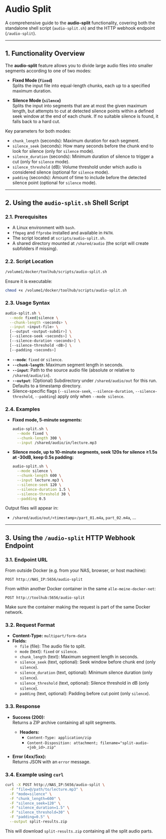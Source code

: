 

# Audio Split

A comprehensive guide to the **audio-split** functionality, covering both the standalone shell script (`audio-split.sh`) and the HTTP webhook endpoint (`/audio-split`).

---

## 1. Functionality Overview

The **audio-split** feature allows you to divide large audio files into smaller segments according to one of two modes:

- **Fixed Mode (`fixed`)**  
  Splits the input file into equal-length chunks, each up to a specified maximum duration.

- **Silence Mode (`silence`)**  
  Splits the input into segments that are at most the given maximum length, but attempts to cut at detected silence points within a defined seek window at the end of each chunk. If no suitable silence is found, it falls back to a hard cut.

Key parameters for both modes:

- `chunk_length` (seconds): Maximum duration for each segment.
- `silence_seek` (seconds): How many seconds before the chunk end to look for silence (only for `silence` mode).
- `silence_duration` (seconds): Minimum duration of silence to trigger a cut (only for `silence` mode).
- `silence_threshold` (dB): Volume threshold under which audio is considered silence (optional for `silence` mode).
- `padding` (seconds): Amount of time to include before the detected silence point (optional for `silence` mode).

---

## 2. Using the `audio-split.sh` Shell Script

### 2.1. Prerequisites

- A Linux environment with `bash`.
- `ffmpeg` and `ffprobe` installed and available in `PATH`.
- The script located at `scripts/audio-split.sh`.
- A shared directory mounted at `/shared/audio` (the script will create subfolders if missing).

### 2.2. Script Location

```bash
/volume1/docker/toolhub/scripts/audio-split.sh
```

Ensure it is executable:

```bash
chmod +x /volume1/docker/toolhub/scripts/audio-split.sh
```

### 2.3. Usage Syntax

```bash
audio-split.sh \
  --mode fixed|silence \
  --chunk-length <seconds> \
  --input <input-file> \
  [--output <output-subdir>] \
  [--silence-seek <seconds>] \
  [--silence-duration <seconds>] \
  [--silence-threshold <dB>] \
  [--padding <seconds>]
```

- **`--mode`**: `fixed` or `silence`.
- **`--chunk-length`**: Maximum segment length in seconds.
- **`--input`**: Path to the source audio file (absolute or relative to `/shared/audio/in`).
- **`--output`**: (Optional) Subdirectory under `/shared/audio/out` for this run. Defaults to a timestamp directory.
- Silence-specific flags (`--silence-seek`, `--silence-duration`, `--silence-threshold`, `--padding`) apply only when `--mode silence`.

### 2.4. Examples

- **Fixed mode, 5-minute segments:**

  ```bash
  audio-split.sh \
    --mode fixed \
    --chunk-length 300 \
    --input /shared/audio/in/lecture.mp3
  ```

- **Silence mode, up to 10-minute segments, seek 120s for silence ≥1.5s at -30dB, keep 0.5s padding:**

  ```bash
  audio-split.sh \
    --mode silence \
    --chunk-length 600 \
    --input lecture.mp3 \
    --silence-seek 120 \
    --silence-duration 1.5 \
    --silence-threshold 30 \
    --padding 0.5
  ```

Output files will appear in:

- `/shared/audio/out/<timestamp>/part_01.m4a`, `part_02.m4a`, …

---

## 3. Using the `/audio-split` HTTP Webhook Endpoint

### 3.1. Endpoint URL

From outside Docker (e.g. from your NAS, browser, or host machine):

```
POST http://NAS_IP:5656/audio-split
```

From within another Docker container in the same `alle-meine-docker-net`:

```
POST http://toolhub:5656/audio-split
```

Make sure the container making the request is part of the same Docker network.

### 3.2. Request Format

- **Content-Type:** `multipart/form-data`
- **Fields:**
  - `file` (file): The audio file to split.
  - `mode` (text): `fixed` or `silence`.
  - `chunk_length` (text): Maximum segment length in seconds.
  - `silence_seek` (text, optional): Seek window before chunk end (only `silence`).
  - `silence_duration` (text, optional): Minimum silence duration (only `silence`).
  - `silence_threshold` (text, optional): Silence threshold in dB (only `silence`).
  - `padding` (text, optional): Padding before cut point (only `silence`).

### 3.3. Response

- **Success (200):**  
  Returns a ZIP archive containing all split segments.  
  - **Headers:**
    - `Content-Type: application/zip`
    - `Content-Disposition: attachment; filename="split-audio-<job_id>.zip"`

- **Error (4xx/5xx):**  
  Returns JSON with an `error` message.

### 3.4. Example using `curl`

```bash
curl -X POST http://NAS_IP:5656/audio-split \
  -F "file=@/path/to/lecture.mp3" \
  -F "mode=silence" \
  -F "chunk_length=600" \
  -F "silence_seek=120" \
  -F "silence_duration=1.5" \
  -F "silence_threshold=30" \
  -F "padding=0.5" \
  --output split-results.zip
```

This will download `split-results.zip` containing all the split audio parts.
